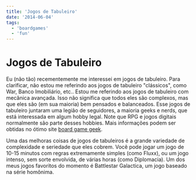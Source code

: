 ```yaml
---
title: 'Jogos de Tabuleiro'
date: '2014-06-04'
tags:
  - 'boardgames'
  - 'fun'
---
```


# Jogos de Tabuleiro

Eu (não tão) recementemente me interessei em jogos de tabuleiro. Para
clarificar, não estou me referindo aos jogos de tabuleiro "clássicos", como War,
Banco Imobiliário, etc.. Estou me referindo aos jogos de tabuleiro com mecânica
avançada. Isso não significa que todos eles são complexos, mas que eles são (em
sua maioria) bem pensados e balanceados.
Esse jogos de tabuleiro juntaram uma legião de seguidores, a maioria geeks e
nerds, que está interessada em algum hobby legal. Note que RPG e jogos digitais
normalmente são parte desses hobbies.
Mais informações podem ser obtidas no ótimo site [board game
geek](http://www.boardgamegeek.com).

Uma das melhoras coisas de jogos de tabuleiros é a grande variedade de
complexidade e seriedade que eles cobrem. Você pode jogar um jogo de 10-15
minutos com regras extremamente simples (como Fluxx), ou um jogo intenso, sem
sorte envolvida, de várias horas (como Diplomacia). Um dos meus jogos favoritos
do momento é Battlestar Galactica, um jogo baseado na série homônima.
